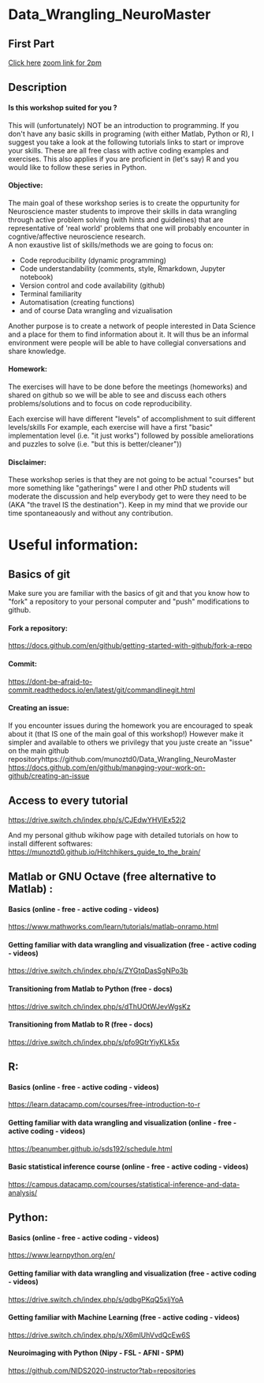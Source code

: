 # Data_Wrangling_NeuroMaster

## First Part
[Click here](https://munoztd0.github.io/Data_Wrangling_NeuroMaster/)
[zoom link for 2pm](https://unige.zoom.us/j/96247252194)


## Description
#### Is this workshop suited for you ? 
This will (unfortunately) NOT be an introduction to programming. If you don't have any basic skills in programing (with either Matlab, Python or R), I suggest you take a look at the following tutorials links to start or improve your skills. These are all free class with active coding examples and exercises. 
This also applies if you are proficient in (let's say) R and you would like to follow these series in Python. 

#### Objective: 
The main goal of these workshop series is to create the oppurtunity for Neuroscience master students to improve their skills in data wrangling through active problem solving (with hints and guidelines) that are representative of 'real world' problems that one will probably encounter in cogntive/affective neuroscience research.  
A non exaustive list of skills/methods we are going to focus on: 
  - Code reproducibility (dynamic programming)
  - Code understandability (comments, style, Rmarkdown, Jupyter notebook)
  - Version control and code availability (github)
  - Terminal familiarity
  - Automatisation (creating functions)
  - and of course Data wrangling and vizualisation

Another purpose is to create a network of people interested in Data Science and a place for them to find information about it. It will thus be an informal environment were people will be able to have collegial conversations and share knowledge. 

#### Homework: 
The exercises will have to be done before the meetings (homeworks) and shared on github so we will be able to see and discuss each others problems/solutions and to focus on code reproducibility. 

Each exercise will have different "levels" of accomplishment to suit different levels/skills For example, each exercise will have a first "basic" implementation level (i.e. "it just works") followed by possible ameliorations and puzzles to solve (i.e. "but this is better/cleaner"))

#### Disclaimer: 
These workshop series is that they are not going to be actual "courses" but more something like "gatherings" were I and other PhD students will moderate the discussion and help everybody get to were they need to be (AKA "the travel IS the destination"). Keep in my mind that we provide our time spontaneaously and without any contribution.


# Useful information: 

## Basics of git 
Make sure you are familiar with the basics of git and that you know how to "fork" a repository to your personal computer and "push" modifications to github. 

#### Fork a repository: 
https://docs.github.com/en/github/getting-started-with-github/fork-a-repo

#### Commit: 
https://dont-be-afraid-to-commit.readthedocs.io/en/latest/git/commandlinegit.html

#### Creating an issue: 
If you encounter issues during the homework you are encouraged to speak about it (that IS one of the main goal of this workshop!)
However make it simpler and available to others we privilegy that you juste create an "issue" on the main github repositoryhttps://github.com/munoztd0/Data_Wrangling_NeuroMaster
https://docs.github.com/en/github/managing-your-work-on-github/creating-an-issue
  
## Access to every tutorial 
https://drive.switch.ch/index.php/s/CJEdwYHVlEx52j2 

And my personal github wikihow page with detailed tutorials on how to install different softwares: 
https://munoztd0.github.io/Hitchhikers_guide_to_the_brain/



## Matlab or GNU Octave (free alternative to Matlab) : 

#### Basics (online - free - active coding - videos) 
https://www.mathworks.com/learn/tutorials/matlab-onramp.html


#### Getting familiar with data wrangling and visualization (free - active coding - videos) 
https://drive.switch.ch/index.php/s/ZYGtqDasSgNPo3b


#### Transitioning from Matlab to Python (free - docs) 
https://drive.switch.ch/index.php/s/dThUOtWJevWgsKz

#### Transitioning from Matlab to R (free - docs) 
https://drive.switch.ch/index.php/s/pfo9GtrYiyKLk5x



## R: 

#### Basics (online - free - active coding - videos)
https://learn.datacamp.com/courses/free-introduction-to-r

#### Getting familiar with data wrangling and visualization (online - free - active coding - videos)
https://beanumber.github.io/sds192/schedule.html

#### Basic statistical inference course  (online - free - active coding - videos)
https://campus.datacamp.com/courses/statistical-inference-and-data-analysis/



## Python: 

#### Basics (online - free - active coding - videos) 
https://www.learnpython.org/en/

#### Getting familiar with data wrangling and visualization (free - active coding - videos) 
https://drive.switch.ch/index.php/s/qdbgPKqQ5xljYoA

#### Getting familiar with Machine Learning (free - active coding - videos) 
https://drive.switch.ch/index.php/s/X6mlUhVvdQcEw6S

#### Neuroimaging with Python (Nipy - FSL - AFNI - SPM) 
https://github.com/NIDS2020-instructor?tab=repositories






